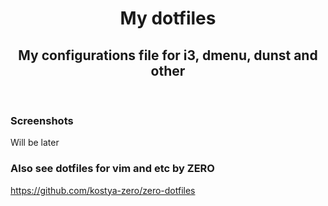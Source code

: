 <p align="center">
  <h1 align="center">My dotfiles</h1>
</p>
<p align="center">
  <h2 align="center">My configurations file for i3, dmenu, dunst and other</h2>
</p>
<br>

### Screenshots
Will be later

### Also see dotfiles for vim and etc by ZERO
https://github.com/kostya-zero/zero-dotfiles
